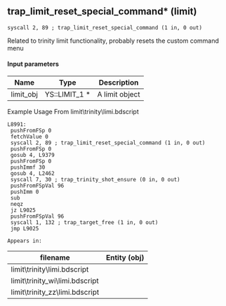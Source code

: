 ## trap_limit_reset_special_command* (limit)

`syscall 2, 89 ; trap_limit_reset_special_command (1 in, 0 out)`

Related to trinity limit functionality, probably resets the custom command menu

#### Input parameters
| Name | Type | Description
|------|------|------------
| limit_obj   | YS::LIMIT_1 *   | A limit object


Example Usage From limit\trinity\limi.bdscript
```plaintext
L8991:
 pushFromFSp 0
 fetchValue 0
 syscall 2, 89 ; trap_limit_reset_special_command (1 in, 0 out)
 pushFromFSp 0
 gosub 4, L9379
 pushFromFSp 0
 pushImmf 30
 gosub 4, L2462
 syscall 7, 30 ; trap_trinity_shot_ensure (0 in, 0 out)
 pushFromFSpVal 96
 pushImm 0
 sub 
 neqz 
 jz L9025
 pushFromFSpVal 96
 syscall 1, 132 ; trap_target_free (1 in, 0 out)
 jmp L9025
```





	Appears in:
| filename | Entity (obj)
|----------|-------------
| limit\trinity\limi.bdscript       |           
| limit\trinity_wi\limi.bdscript       |           
| limit\trinity_zz\limi.bdscript       |           



